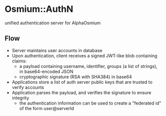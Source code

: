 
# Osmium::AuthN

unified authentication server for AlphaOsmium

## Flow

- Server maintains user accounts in database
- Upon authentication, client receives a signed JWT-like blob containing claims:
	- a payload containing username, identifier, groups (a list of strings), in base64-encoded JSON
	- cryptographic signature (RSA with SHA384) in base64
- Applications store a list of auth server public keys that are trusted to verify accounts
- Application parses the payload, and verifies the signature to ensure integrity
	- the authentication information can be used to create a "federated id" of the form user@serverId
